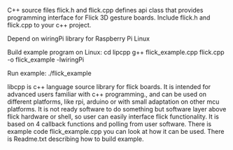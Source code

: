 C++ source files flick.h and flick.cpp defines api class that provides programming interface for Flick 3D gesture boards.
Include flick.h and flick.cpp to your c++ project.

Depend on wiringPi library for Raspberry Pi Linux

Build example program on Linux:
cd lipcpp
g++ flick_example.cpp flick.cpp -o flick_example -lwiringPi

Run example:
./flick_example

libcpp is c++ language source library for flick boards. It is intended for advanced users familiar with c++ programming., and can be used
on different platforms, like rpi, arduino or with small adaptation on other mcu platforms. It is not ready software to do something but software layer above flick hardware or shell, so user can easily interface flick functionality. It is based on 4 callback functions and polling from user software. There is example code flick_example.cpp you can look at how it can be used. There is Readme.txt describing how to build example.
